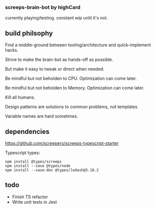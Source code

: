 ### screeps-brain-bot by highCard

currently playing/testing. constant wip until it's not.

## build philsophy

Find a middle-ground between tooling/architecture and quick-implement hacks.

Strive to make the brain-bot as hands-off as possible.

But make it easy to tweak or direct when needed.

Be mindful but not beholden to CPU. Optimization can come later.

Be mindful but not beholden to Memory. Optimization can come later.

Kill all humans.

Design patterns are solutions to common problems, not templates.

Variable names are hard sometimes.

## dependencies

https://github.com/screepers/screeps-typescript-starter

Typescript types:

```
npm install @types/screeps
npm install --save @types/node
npm install --save-dev @types/lodash@3.10.2

```


## todo

* Finish TS refactor
* Write unit tests in Jest

